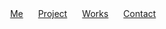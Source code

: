<div align="center">
    <a href="https://www.atlasyigitaydin.com/me" style="margin-right: 20px;">Me</a>
    <a href="https://www.atlasyigitaydin.com/projects" style="margin-right: 20px;">Project</a>
    <a href="https://www.atlasyigitaydin.com/works" style="margin-right: 20px;">Works</a>
    <a href="https://www.atlasyigitaydin.com/contact">Contact</a>
</div>

<!-- ![Alt text](https://spotify-recently-played-readme.vercel.app/api?user=hk9c2heeeijh7u0lmo69tvneu&width=1000%&count=1) -->
